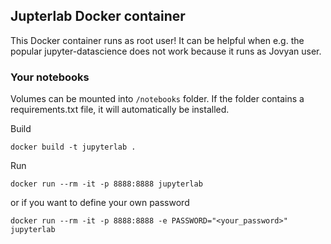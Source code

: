 ## Jupterlab Docker container

This Docker container runs as root user! It can be helpful when e.g. the popular jupyter-datascience does not work because it runs as Jovyan user. 

### Your notebooks
Volumes can be mounted into `/notebooks` folder. If the folder contains a requirements.txt file, it will automatically be installed.

Build
```
docker build -t jupyterlab .
```

Run
```
docker run --rm -it -p 8888:8888 jupyterlab
```

or if you want to define your own password
```
docker run --rm -it -p 8888:8888 -e PASSWORD="<your_password>" jupyterlab
```
